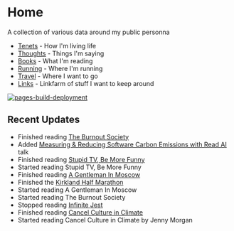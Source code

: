 # Home

A collection of various data around my public personna

* [Tenets](tenets.md) - How I'm living life
* [Thoughts](thoughts.md) - Things I'm saying
* [Books](books.md) - What I'm reading
* [Running](running.md) - Where I'm running
* [Travel](travel.md) - Where I want to go
* [Links](links.md) - Linkfarm of stuff I want to keep around


[![pages-build-deployment](https://github.com/dubrie/dubrie.github.io/actions/workflows/pages/pages-build-deployment/badge.svg?branch=gh-pages)](https://github.com/dubrie/dubrie.github.io/actions/workflows/pages/pages-build-deployment)


## Recent Updates
* Finished reading [The Burnout Society](archive/books/the-burnout-society.md)
* Added [Measuring & Reducing Software Carbon Emissions with Read AI](thoughts.md) talk
* Finished reading [Stupid TV, Be More Funny](archive/books/stupid-tv-be-more-funny.md)
* Started reading Stupid TV, Be More Funny
* Finished reading [A Gentleman In Moscow](archive/books/a-gentleman-in-moscow.md)
* Finished the [Kirkland Half Marathon](running.md)
* Started reading A Gentleman In Moscow
* Started reading The Burnout Society
* Stopped reading [Infinite Jest](archive/books/infinite-jest.md)
* Finished reading [Cancel Culture in Climate](archive/books/cancel-culture-in-climate.md)
* Started reading Cancel Culture in Climate by Jenny Morgan

  
